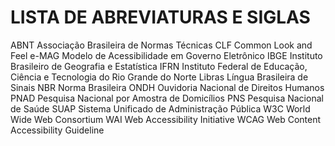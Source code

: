 # LISTA DE ABREVIATURAS E SIGLAS

ABNT    Associação Brasileira de Normas Técnicas
CLF     Common Look and Feel
e-MAG   Modelo de Acessibilidade em Governo Eletrônico
IBGE    Instituto Brasileiro de Geografia e Estatística
IFRN    Instituto Federal de Educação, Ciência e Tecnologia do Rio Grande do Norte
Libras  Língua Brasileira de Sinais
NBR     Norma Brasileira
ONDH    Ouvidoria Nacional de Direitos Humanos
PNAD    Pesquisa Nacional por Amostra de Domicílios
PNS     Pesquisa Nacional de Saúde
SUAP    Sistema Unificado de Administração Pública
W3C     World Wide Web Consortium
WAI     Web Accessibility Initiative
WCAG    Web Content Accessibility Guideline
